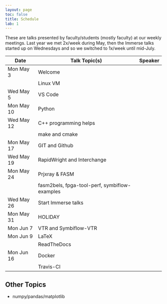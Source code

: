 ```yaml
---
layout: page
toc: false
title: Schedule
lab: 1
---
```




These are talks presented by faculty/students (mostly faculty) at our weekly meetings.  Last year we met 2x/week during May, then the Immerse talks started up on Wednesdays and so we switched to 1x/week until mid-July.

| Date | Talk Topic(s) | Speaker
| --- | ---  |---|
| Mon May 3  | Welcome 
|            | Linux VM  
| Wed May 5  | VS Code  
| Mon May 10 | Python  
| Wed May 12 | C++ programming helps  
|            | make and cmake  
| Mon May 17 | GIT and Github  
| Wed May 19 | RapidWright and Interchange 
| Mon May 24 | Prjxray & FASM  
|            | fasm2bels, fpga-tool-perf, symbiflow-examples 
| Wed May 26 | Start Immerse talks 
| Mon May 31 | HOLIDAY 
| Mon Jun 7  | VTR and Symbiflow-VTR  
| Mon Jun 9  | LaTeX  
|            | ReadTheDocs 
| Mon Jun 16 | Docker 
|            | Travis-CI 

## Other Topics

* numpy/pandas/matplotlib
